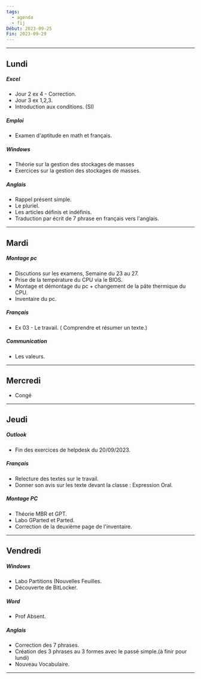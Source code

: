 ```yaml
---
tags:
  - agenda
  - fij
Début: 2023-09-25
Fin: 2023-09-29
---
```

---
## Lundi
##### Excel
- Jour 2 ex 4 - Correction.
- Jour 3 ex 1,2,3.
- Introduction aux conditions. (SI)
##### Emploi
- Examen d'aptitude en math et français.
##### Windows
- Théorie sur la gestion des stockages de masses
- Exercices sur la gestion des stockages de masses.
##### Anglais
- Rappel présent simple.
- Le pluriel.
- Les articles définis et indéfinis.
- Traduction par écrit de 7 phrase en français vers l'anglais.
---

## Mardi
##### Montage pc
- Discutions sur les examens, Semaine du 23 au 27.
- Prise de la température du CPU via le BIOS.
- Montage et démontage du pc + changement de la pâte thermique du CPU.
- Inventaire du pc. 
##### Français
- Ex 03 - Le travail. ( Comprendre et résumer un texte.)
##### Communication
- Les valeurs.
---
## Mercredi
- Congé 
---
## Jeudi
##### Outlook
- Fin des exercices de helpdesk du 20/09/2023.
##### Français
- Relecture des textes sur le travail.
- Donner son avis sur les texte devant la classe : Expression Oral.
##### Montage PC
- Théorie MBR et GPT.
- Labo GParted et Parted.
- Correction de la deuxième page de l'inventaire.
---

## Vendredi
##### Windows
- Labo Partitions (Nouvelles Feuilles.
- Découverte de BitLocker.
##### Word
- Prof Absent.
##### Anglais
- Correction des 7 phrases.
- Création des 3 phrases au 3 formes avec le passé simple.(à finir pour lundi)
- Nouveau Vocabulaire.
---
